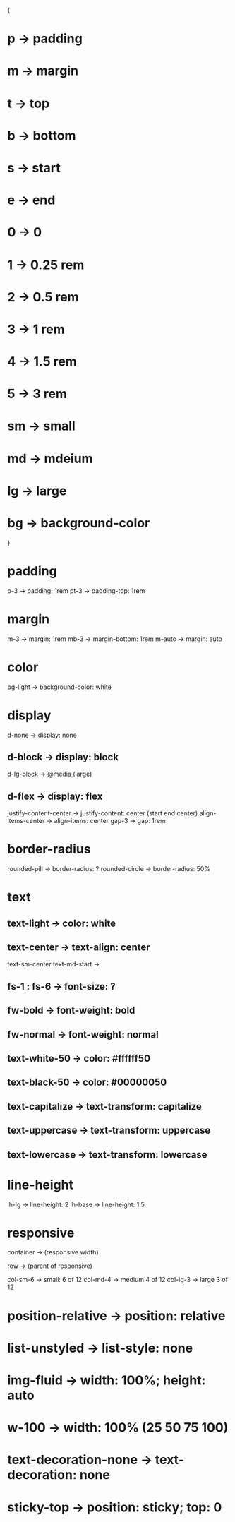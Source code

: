 {
  # p -> padding
  # m -> margin

  # t -> top
  # b -> bottom
  # s -> start
  # e -> end

  # 0 -> 0
  # 1 -> 0.25 rem
  # 2 -> 0.5  rem
  # 3 -> 1    rem
  # 4 -> 1.5  rem
  # 5 -> 3    rem

  # sm -> small
  # md -> mdeium
  # lg -> large

  # bg -> background-color
}


# padding
  p-3  -> padding: 1rem
  pt-3 -> padding-top: 1rem


# margin
  m-3    -> margin: 1rem
  mb-3   -> margin-bottom: 1rem
  m-auto -> margin: auto


# color
  bg-light -> background-color: white


# display
  d-none -> display: none

  ## d-block -> display: block
   d-lg-block -> @media (large)

  ## d-flex -> display: flex
   justify-content-center -> justify-content: center (start end center)
   align-items-center -> align-items: center
   gap-3 -> gap: 1rem


# border-radius
  rounded-pill -> border-radius: ?
  rounded-circle -> border-radius: 50%


# text
  ## text-light -> color: white
  ## text-center -> text-align: center
   text-sm-center
   text-md-start -> 
  ## fs-1 : fs-6 -> font-size: ?

  ## fw-bold   -> font-weight: bold
  ## fw-normal -> font-weight: normal

  ## text-white-50 -> color: #ffffff50
  ## text-black-50 -> color: #00000050
  
  ## text-capitalize -> text-transform: capitalize
  ## text-uppercase  -> text-transform: uppercase
  ## text-lowercase  -> text-transform: lowercase


# line-height
  lh-lg -> line-height: 2
  lh-base -> line-height: 1.5


# responsive
  container -> (responsive width)

  row -> (parent of responsive)

  col-sm-6 -> small: 6 of 12
  col-md-4 -> medium 4 of 12
  col-lg-3 -> large 3 of 12


# position-relative -> position: relative
# list-unstyled -> list-style: none
# img-fluid -> width: 100%; height: auto
# w-100 -> width: 100%  (25 50 75 100)
# text-decoration-none -> text-decoration: none
# sticky-top -> position: sticky; top: 0
